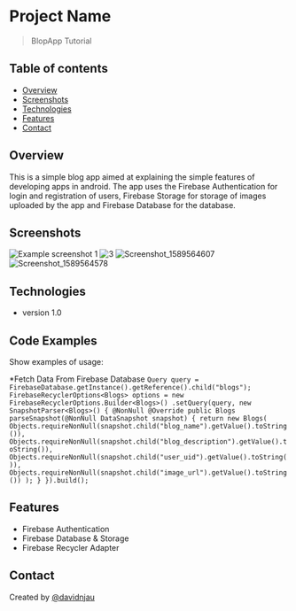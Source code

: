 # Project Name
> BlopApp Tutorial

## Table of contents
* [Overview](#Overview)
* [Screenshots](#screenshots)
* [Technologies](#technologies)
* [Features](#features)
* [Contact](#contact)

## Overview
This is a simple blog app aimed at explaining the simple features of developing apps in android.
The app uses the Firebase Authentication for login and registration of users, Firebase Storage for storage of images uploaded by the app and Firebase Database for the database.

## Screenshots
![Example screenshot 1](https://user-images.githubusercontent.com/32579647/82094536-f2103300-9705-11ea-8700-549de5aa98fa.png)
![3](https://user-images.githubusercontent.com/32579647/82094925-b0cc5300-9706-11ea-84e0-8777dea6174f.png)
![Screenshot_1589564607](https://user-images.githubusercontent.com/32579647/82095011-d8bbb680-9706-11ea-89e5-ef2c09427cec.png)
![Screenshot_1589564578](https://user-images.githubusercontent.com/32579647/82095123-1587ad80-9707-11ea-882a-4d3283999dd5.png)



## Technologies
*  version 1.0

## Code Examples
Show examples of usage:

*Fetch Data From Firebase Database
`Query query = FirebaseDatabase.getInstance().getReference().child("blogs");
        FirebaseRecyclerOptions<Blogs> options = new FirebaseRecyclerOptions.Builder<Blogs>()
                .setQuery(query, new SnapshotParser<Blogs>() {
                    @NonNull
                    @Override
                    public Blogs parseSnapshot(@NonNull DataSnapshot snapshot) {
                        return new Blogs(
                                Objects.requireNonNull(snapshot.child("blog_name").getValue().toString()),
                                Objects.requireNonNull(snapshot.child("blog_description").getValue().toString()),
                                Objects.requireNonNull(snapshot.child("user_uid").getValue().toString()),
                                Objects.requireNonNull(snapshot.child("image_url").getValue().toString())
                        );
                    }
                }).build();`
## Features
* Firebase Authentication
* Firebase Database & Storage
* Firebase Recycler Adapter
## Contact
Created by [@davidnjau](https://davidnjau21.wixsite.com/mysite) 
